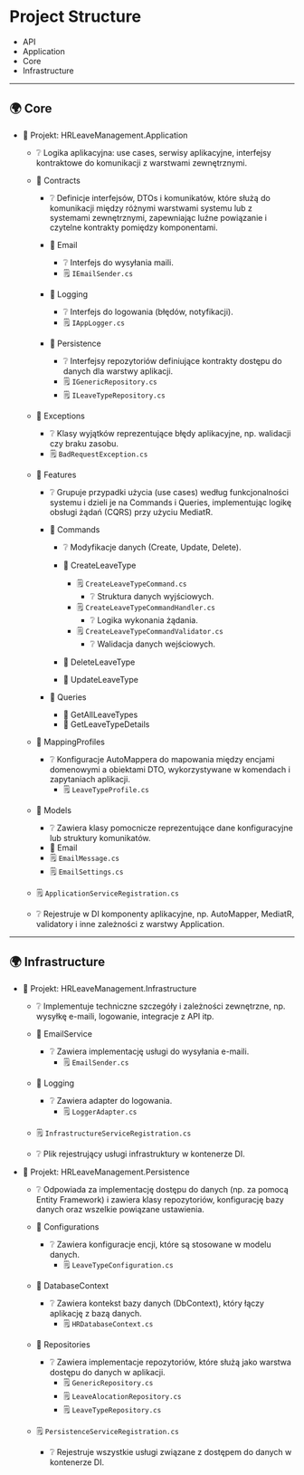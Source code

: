 # Project Structure

- API
- Application
- Core
- Infrastructure

---
## 🌍 Core

- 🏢 Projekt: HRLeaveManagement.Application
  - ❔ Logika aplikacyjna: use cases, serwisy aplikacyjne, interfejsy kontraktowe do komunikacji z warstwami zewnętrznymi.

  - 📁 Contracts
    - ❔ Definicje interfejsów, DTOs i komunikatów, które służą do komunikacji między różnymi warstwami systemu lub z systemami zewnętrznymi, zapewniając luźne powiązanie i czytelne kontrakty pomiędzy komponentami.

    - 📁 Email
      - ❔ Interfejs do wysyłania maili.
      - 🗒️ `IEmailSender.cs`
        
    - 📁 Logging
      - ❔ Interfejs do logowania (błędów, notyfikacji).
      - 🗒️ `IAppLogger.cs`

    - 📁 Persistence
      - ❔ Interfejsy repozytoriów definiujące kontrakty dostępu do danych dla warstwy aplikacji.
      - 🗒️ `IGenericRepository.cs`
      - 🗒️ `ILeaveTypeRepository.cs`

  - 📁 Exceptions
    - ❔ Klasy wyjątków reprezentujące błędy aplikacyjne, np. walidacji czy braku zasobu.
    - 🗒️ `BadRequestException.cs`

  - 📁 Features
    - ❔ Grupuje przypadki użycia (use cases) według funkcjonalności systemu i dzieli je na Commands i Queries, implementując logikę obsługi żądań (CQRS) przy użyciu MediatR.
      
    - 📁 Commands
      - ❔ Modyfikacje danych (Create, Update, Delete).
        
      - 📁 CreateLeaveType
        - 🗒️ `CreateLeaveTypeCommand.cs`
          - ❔ Struktura danych wyjściowych.
        - 🗒️ `CreateLeaveTypeCommandHandler.cs`
          - ❔ Logika wykonania żądania.
        - 🗒️ `CreateLeaveTypeCommandValidator.cs`
          - ❔ Walidacja danych wejściowych.
            
      - 📁 DeleteLeaveType
        
      - 📁 UpdateLeaveType
        
    - 📁 Queries
      - 📁 GetAllLeaveTypes
      - 📁 GetLeaveTypeDetails

  - 📁 MappingProfiles
    - ❔ Konfiguracje AutoMappera do mapowania między encjami domenowymi a obiektami DTO, wykorzystywane w komendach i zapytaniach aplikacji.
      - 🗒️ `LeaveTypeProfile.cs`

  - 📁 Models
    - ❔ Zawiera klasy pomocnicze reprezentujące dane konfiguracyjne lub struktury komunikatów.
    -  📁 Email
      -  🗒️ `EmailMessage.cs`
      -  🗒️ `EmailSettings.cs`
        
  -  🗒️ `ApplicationServiceRegistration.cs`
    -  ❔ Rejestruje w DI komponenty aplikacyjne, np. AutoMapper, MediatR, validatory i inne zależności z warstwy Application.

---
## 🌍 Infrastructure

- 🏢 Projekt: HRLeaveManagement.Infrastructure
  - ❔ Implementuje techniczne szczegóły i zależności zewnętrzne, np. wysyłkę e-maili, logowanie, integracje z API itp.
    
  - 📁 EmailService
    - ❔ Zawiera implementację usługi do wysyłania e-maili.
      - 🗒️ `EmailSender.cs`
      
  - 📁 Logging
    - ❔ Zawiera adapter do logowania.
      - 🗒️ `LoggerAdapter.cs`
      
  -  🗒️ `InfrastructureServiceRegistration.cs`
    -  ❔ Plik rejestrujący usługi infrastruktury w kontenerze DI.

- 🏢 Projekt: HRLeaveManagement.Persistence
  - ❔ Odpowiada za implementację dostępu do danych (np. za pomocą Entity Framework) i zawiera klasy repozytoriów, konfigurację bazy danych oraz wszelkie powiązane ustawienia.
  
  - 📁 Configurations
    - ❔ Zawiera konfiguracje encji, które są stosowane w modelu danych.
      - 🗒️ `LeaveTypeConfiguration.cs`

  - 📁 DatabaseContext
    - ❔ Zawiera kontekst bazy danych (DbContext), który łączy aplikację z bazą danych.
      - 🗒️ `HRDatabaseContext.cs`

  - 📁 Repositories
    - ❔ Zawiera implementacje repozytoriów, które służą jako warstwa dostępu do danych w aplikacji.
      - 🗒️ `GenericRepository.cs`
      - 🗒️ `LeaveAlocationRepository.cs`
      - 🗒️ `LeaveTypeRepository.cs`
      
  - 🗒️ `PersistenceServiceRegistration.cs`
    - ❔ Rejestruje wszystkie usługi związane z dostępem do danych w kontenerze DI.
